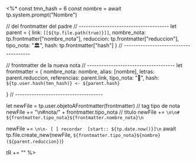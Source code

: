 <%* 
const tmn_hash = 6
const nombre =  await tp.system.prompt("Nombre")

//  del frontmatter del padre
// --------------------------------------
let parent = {
    link: `[[${tp.file.path(true)}]]`,
    nombre_nota: tp.frontmatter["nombre_nota"],
    reduccion: tp.frontmatter["reduccion"],
    tipo_nota: "🏛️",
    hash: tp.frontmatter["hash"]
    }
// --------------------------------------

// frontmatter de la nueva nota
// -------------------------------------
let frontmatter = {
    nombre_nota: nombre,
    alias: [nombre],
    letras: parent.reduccion,
    referencias: parent.link, 
    tipo_nota: "📑",
    hash: `${tp.user.hash(tmn_hash)} <- ${parent.hash}`
    
}
// -------------------------------------

let newFile = tp.user.objetoAFrontmatter(frontmatter)
// tag tipo de nota
newFile += "\n#nota/" + frontmatter.tipo_nota
// titulo
newFile += 
`\n\n# ${frontmatter.tipo_nota}${frontmatter.nombre_nota}\n`
    

newFile += `\n\n- [ ] recordar  [start:: ${tp.date.now()}]\n`
await tp.file.create_new(newFile,
    `${frontmatter.tipo_nota}${nombre} (${parent.reduccion})`)

tR += ""
%>


